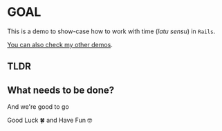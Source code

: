 # GOAL

This is a demo to show-case how to work with time (_latu sensu_) in `Rails`.

[You can also check my other demos](https://github.com/andrerferrer/dedemos/blob/master/README.md#ded%C3%A9mos).

## TLDR

## What needs to be done?



And we're good to go

Good Luck 🍀 and Have Fun 🤓
